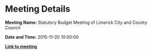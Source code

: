 # Meeting Details

**Meeting Name:** Statutory Budget Meeting of Limerick City and County Council

**Date and Time:** 2015-11-20 10:00:00

**<a href="https://www.limerick.ie/council/whats-on/statutory-budget-meeting-limerick-city-and-county-council" target="_blank">Link to meeting</a>**
